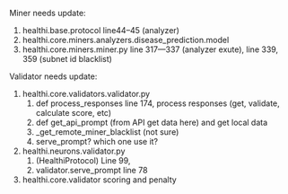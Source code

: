 Miner needs update:
1. healthi.base.protocol line44–45 (analyzer)
2. healthi.core.miners.analyzers.disease_prediction.model
3. healthi.core.miners.miner.py line 317—337 (analyzer exute), line 339, 359 (subnet id blacklist)

Validator needs update:
1. healthi.core.validators.validator.py
    1. def process_responses  line 174,  process responses (get, validate, calculate score, etc)
    2. def get_api_prompt (from API get data here) and get local data
    3. _get_remote_miner_blacklist (not sure)
    4. serve_prompt? which one use it?
2. healthi.neurons.validator.py 
    1. (HealthiProtocol) Line 99,  
    2. validator.serve_prompt line 78
3. healthi.core.validator   scoring and penalty


